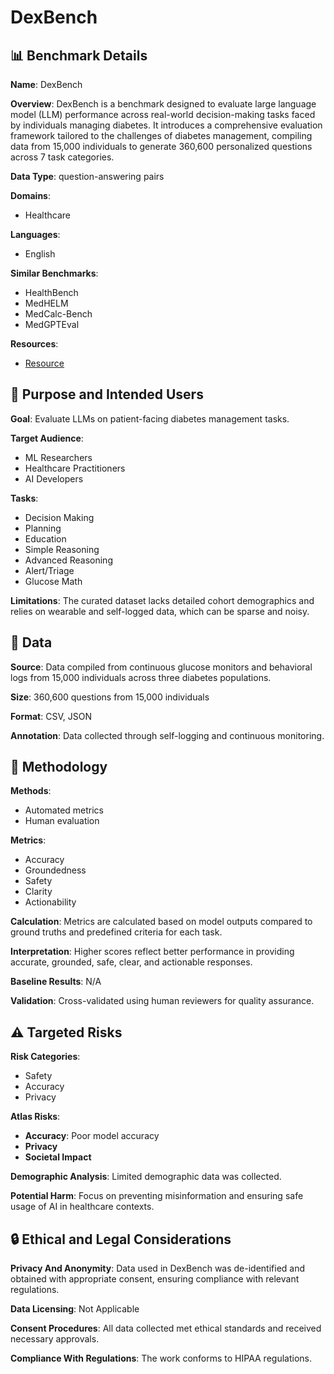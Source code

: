# DexBench

## 📊 Benchmark Details

**Name**: DexBench

**Overview**: DexBench is a benchmark designed to evaluate large language model (LLM) performance across real-world decision-making tasks faced by individuals managing diabetes. It introduces a comprehensive evaluation framework tailored to the challenges of diabetes management, compiling data from 15,000 individuals to generate 360,600 personalized questions across 7 task categories.

**Data Type**: question-answering pairs

**Domains**:
- Healthcare

**Languages**:
- English

**Similar Benchmarks**:
- HealthBench
- MedHELM
- MedCalc-Bench
- MedGPTEval

**Resources**:
- [Resource](https://arxiv.org/abs/2510.00038)

## 🎯 Purpose and Intended Users

**Goal**: Evaluate LLMs on patient-facing diabetes management tasks.

**Target Audience**:
- ML Researchers
- Healthcare Practitioners
- AI Developers

**Tasks**:
- Decision Making
- Planning
- Education
- Simple Reasoning
- Advanced Reasoning
- Alert/Triage
- Glucose Math

**Limitations**: The curated dataset lacks detailed cohort demographics and relies on wearable and self-logged data, which can be sparse and noisy.

## 💾 Data

**Source**: Data compiled from continuous glucose monitors and behavioral logs from 15,000 individuals across three diabetes populations.

**Size**: 360,600 questions from 15,000 individuals

**Format**: CSV, JSON

**Annotation**: Data collected through self-logging and continuous monitoring.

## 🔬 Methodology

**Methods**:
- Automated metrics
- Human evaluation

**Metrics**:
- Accuracy
- Groundedness
- Safety
- Clarity
- Actionability

**Calculation**: Metrics are calculated based on model outputs compared to ground truths and predefined criteria for each task.

**Interpretation**: Higher scores reflect better performance in providing accurate, grounded, safe, clear, and actionable responses.

**Baseline Results**: N/A

**Validation**: Cross-validated using human reviewers for quality assurance.

## ⚠️ Targeted Risks

**Risk Categories**:
- Safety
- Accuracy
- Privacy

**Atlas Risks**:
- **Accuracy**: Poor model accuracy
- **Privacy**
- **Societal Impact**

**Demographic Analysis**: Limited demographic data was collected.

**Potential Harm**: Focus on preventing misinformation and ensuring safe usage of AI in healthcare contexts.

## 🔒 Ethical and Legal Considerations

**Privacy And Anonymity**: Data used in DexBench was de-identified and obtained with appropriate consent, ensuring compliance with relevant regulations.

**Data Licensing**: Not Applicable

**Consent Procedures**: All data collected met ethical standards and received necessary approvals.

**Compliance With Regulations**: The work conforms to HIPAA regulations.
